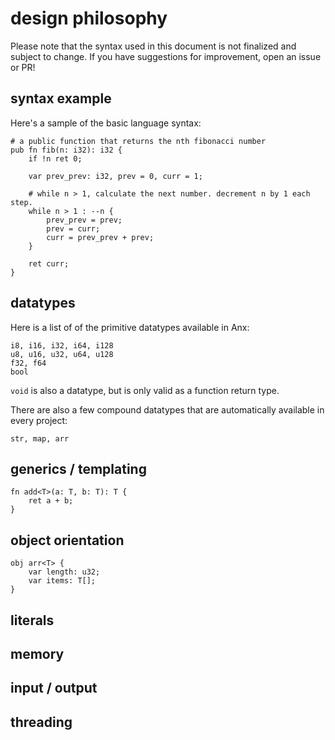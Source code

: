 # design philosophy

Please note that the syntax used in this document is not finalized and subject to change. If you have suggestions for improvement, open an issue or PR!

## syntax example

Here's a sample of the basic language syntax:

```
# a public function that returns the nth fibonacci number
pub fn fib(n: i32): i32 {
    if !n ret 0;

    var prev_prev: i32, prev = 0, curr = 1;

    # while n > 1, calculate the next number. decrement n by 1 each step.
    while n > 1 : --n {
        prev_prev = prev;
        prev = curr;
        curr = prev_prev + prev;
    }

    ret curr;
}
```

## datatypes

Here is a list of of the primitive datatypes available in Anx:

```
i8, i16, i32, i64, i128
u8, u16, u32, u64, u128
f32, f64
bool
```

`void` is also a datatype, but is only valid as a function return type.

There are also a few compound datatypes that are automatically available in every project:

```
str, map, arr
```

## generics / templating

```
fn add<T>(a: T, b: T): T {
    ret a + b;
}
```

## object orientation

```
obj arr<T> {
    var length: u32;
    var items: T[];
}
```

## literals

## memory

## input / output

## threading
